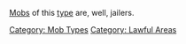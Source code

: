 [Mobs](:Category:_Mobs.md "wikilink") of this
[type](:Category:_Mob_Types.md "wikilink") are, well, jailers.

[Category: Mob Types](Category:_Mob_Types "wikilink") [Category: Lawful
Areas](Category:_Lawful_Areas "wikilink")

